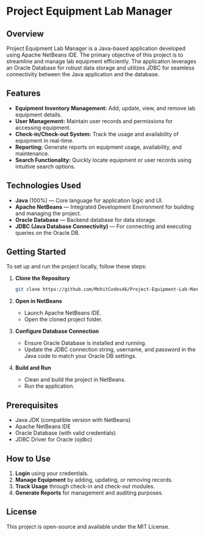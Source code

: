 # Project Equipment Lab Manager

## Overview

Project Equipment Lab Manager is a Java-based application developed using Apache NetBeans IDE. The primary objective of this project is to streamline and manage lab equipment efficiently. The application leverages an Oracle Database for robust data storage and utilizes JDBC for seamless connectivity between the Java application and the database.

## Features

- **Equipment Inventory Management:** Add, update, view, and remove lab equipment details.
- **User Management:** Maintain user records and permissions for accessing equipment.
- **Check-in/Check-out System:** Track the usage and availability of equipment in real-time.
- **Reporting:** Generate reports on equipment usage, availability, and maintenance.
- **Search Functionality:** Quickly locate equipment or user records using intuitive search options.

## Technologies Used

- **Java** (100%) — Core language for application logic and UI.
- **Apache NetBeans** — Integrated Development Environment for building and managing the project.
- **Oracle Database** — Backend database for data storage.
- **JDBC (Java Database Connectivity)** — For connecting and executing queries on the Oracle DB.

## Getting Started

To set up and run the project locally, follow these steps:

1. **Clone the Repository**
   ```bash
   git clone https://github.com/MohitCodes46/Project-Equipment-Lab-Manager.git

2. **Open in NetBeans**
   - Launch Apache NetBeans IDE.
   - Open the cloned project folder.

3. **Configure Database Connection**
   - Ensure Oracle Database is installed and running.
   - Update the JDBC connection string, username, and password in the Java code to match your Oracle DB settings.

4. **Build and Run**
   - Clean and build the project in NetBeans.
   - Run the application.

## Prerequisites
- Java JDK (compatible version with NetBeans)
- Apache NetBeans IDE
- Oracle Database (with valid credentials)
- JDBC Driver for Oracle (ojdbc)

## How to Use

1. **Login** using your credentials.
2. **Manage Equipment** by adding, updating, or removing records.
3. **Track Usage** through check-in and check-out modules.
4. **Generate Reports** for management and auditing purposes.


## License
This project is open-source and available under the MIT License.










